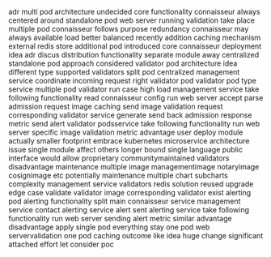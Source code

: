adr multi pod architecture undecided core functionality connaisseur always centered around standalone pod web server running validation take place multiple pod connaisseur follows purpose redundancy connaisseur may always available load better balanced recently addition caching mechanism external redis store additional pod introduced core connaisseur deployment idea adr discus distribution functionality separate module away centralized standalone pod approach considered validator pod architecture idea different type supported validators split pod centralized management service coordinate incoming request right validator pod validator pod type service multiple pod validator run case high load management service take following functionality read connaisseur config run web server accept parse admission request image caching send image validation request corresponding validator service generate send back admission response metric send alert validator podsservice take following functionality run web server specific image validation metric advantage user deploy module actually smaller footprint embrace kubernetes microservice architecture issue single module affect others longer bound single language public interface would allow proprietary communitymaintained validators disadvantage maintenance multiple image managementimage notaryimage cosignimage etc potentially maintenance multiple chart subcharts complexity management service validators redis solution reused upgrade edge case validate validator image corresponding validator exist alerting pod alerting functionality split main connaisseur service management service contact alerting service alert sent alerting service take following functionality run web server sending alert metric similar advantage disadvantage apply single pod everything stay one pod web servervalidation one pod caching outcome like idea huge change significant attached effort let consider poc